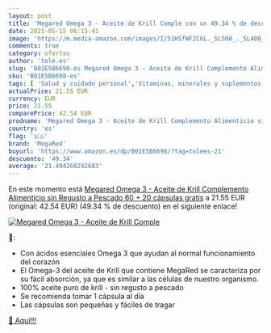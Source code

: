 ```yaml
---
layout: post
title: 'Megared Omega 3 - Aceite de Krill Comple con un 49.34 % de descuento'
date: 2021-05-15 06:15:41
image: 'https://m.media-amazon.com/images/I/51HSfWF2C6L._SL500_._SL400_.jpg'
comments: true
category: ofertas
author: 'tole.es'
slug: 'B01E5B6698-es Megared Omega 3 - Aceite de Krill Complemento Alimenticio...'
sku: 'B01E5B6698-es'
tags: [ 'Salud y cuidado personal','Vitaminas, minerales y suplementos en medicamentos, remedios y suplementos dietéticos','alimenticio','complemento','megared', ]
actualPrice: 21.55 EUR
currency: EUR
price: 21.55
comparePrice: 42.54 EUR
prodname: 'Megared Omega 3 - Aceite de Krill Complemento Alimenticio sin Regusto a Pescado 60 + 20 cápsulas gratis'
country: 'es'
flag: '🇪🇸'
brand: 'MegaRed'
buyurl: 'https://www.amazon.es/dp/B01E5B6698/?tag=tolees-21'
descuento: '49.34'
average: '21.404268292683'
---
```


En este momento está [Megared Omega 3 - Aceite de Krill Complemento Alimenticio sin Regusto a Pescado 60 + 20 cápsulas gratis](https://www.amazon.es/dp/B01E5B6698/?tag=tolees-21) a 21.55 EUR (original: 42.54 EUR) (49.34 %  de descuento) en el siguiente enlace!

[![Megared Omega 3 - Aceite de Krill Comple](https://m.media-amazon.com/images/I/51HSfWF2C6L._SL500_._SL400_.jpg)](https://www.amazon.es/dp/B01E5B6698/?tag=tolees-21)

🔎:

- Con ácidos esenciales Omega 3 que ayudan al normal funcionamiento del corazón
- El Omega-3 del aceite de Krill que contiene MegaRed se caracteriza por su fácil absorción, ya que es similar a las células de nuestro organismo.
- 100% aceite puro de krill - sin regusto a pescado
- Se recomienda tomar 1 cápsula al día
- Las cápsulas son pequeñas y fáciles de tragar

[🛒 Aquí!!!](https://www.amazon.es/dp/B01E5B6698/?tag=tolees-21)
